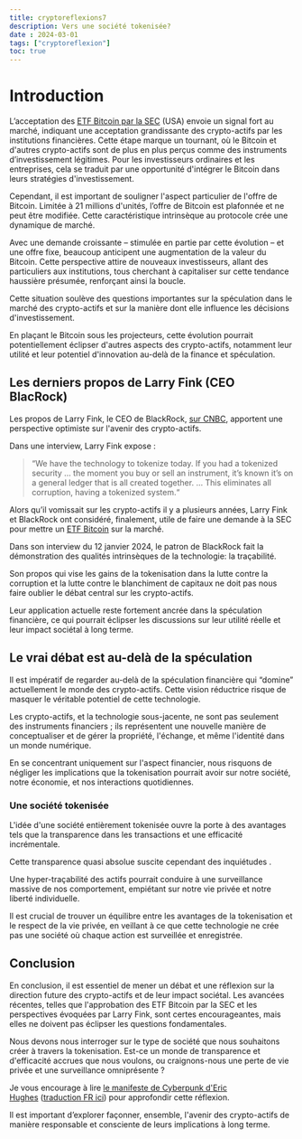 ```yaml
---
title: cryptoreflexions7
description: Vers une société tokenisée?
date : 2024-03-01
tags: ["cryptoreflexion"]
toc: true
---
```

# Introduction

L’acceptation des [ETF Bitcoin par la SEC](https://www.sec.gov/news/statement/uyeda-statement-spot-bitcoin-011023) (USA) envoie un signal fort au marché, indiquant une acceptation grandissante des crypto-actifs par les institutions financières. Cette étape marque un tournant, où le Bitcoin et d'autres crypto-actifs sont de plus en plus perçus comme des instruments d’investissement légitimes. Pour les investisseurs ordinaires et les entreprises, cela se traduit par une opportunité d'intégrer le Bitcoin dans leurs stratégies d'investissement.

Cependant, il est important de souligner l'aspect particulier de l'offre de Bitcoin. Limitée à 21 millions d'unités, l’offre de Bitcoin est plafonnée et ne peut être modifiée. Cette caractéristique intrinsèque au protocole crée une dynamique de marché.

Avec une demande croissante – stimulée en partie par cette évolution – et une offre fixe, beaucoup anticipent une augmentation de la valeur du Bitcoin. Cette perspective attire de nouveaux investisseurs, allant des particuliers aux institutions, tous cherchant à capitaliser sur cette tendance haussière présumée, renforçant ainsi la boucle.

Cette situation soulève des questions importantes sur la spéculation dans le marché des crypto-actifs et sur la manière dont elle influence les décisions d'investissement.

En plaçant le Bitcoin sous les projecteurs, cette évolution pourrait potentiellement éclipser d'autres aspects des crypto-actifs, notamment leur utilité et leur potentiel d'innovation au-delà de la finance et spéculation.

## Les derniers propos de Larry Fink (CEO BlacRock)

Les propos de Larry Fink, le CEO de BlackRock, [sur CNBC](https://www.cnbc.com/2024/01/12/blackrocks-larry-fink-says-bitcoin-etfs-are-just-the-first-step-in-the-technological-revolution-of-finance.html), apportent une perspective optimiste sur l'avenir des crypto-actifs.

Dans une interview, Larry Fink expose :

> “We have the technology to tokenize today. If you had a tokenized security … the moment you buy or sell an instrument, it’s known it’s on a general ledger that is all created together. … This eliminates all corruption, having a tokenized system.“

Alors qu’il vomissait sur les crypto-actifs il y a plusieurs années, Larry Fink et BlackRock ont considéré, finalement, utile de faire une demande à la SEC pour mettre un [ETF Bitcoin](https://www.ishares.com/us/products/333011/ishares-bitcoin-trust) sur la marché.

Dans son interview du 12 janvier 2024, le patron de BlackRock fait la démonstration des qualités intrinsèques de la technologie: la traçabilité.

Son propos qui vise les gains de la tokenisation dans la lutte contre la corruption et la lutte contre le blanchiment de capitaux ne doit pas nous faire oublier le débat central sur les crypto-actifs.

Leur application actuelle reste fortement ancrée dans la spéculation financière, ce qui pourrait éclipser les discussions sur leur utilité réelle et leur impact sociétal à long terme.  

## Le vrai débat est au-delà de la spéculation

Il est impératif de regarder au-delà de la spéculation financière qui “domine” actuellement le monde des crypto-actifs. Cette vision réductrice risque de masquer le véritable potentiel de cette technologie.

Les crypto-actifs, et la technologie sous-jacente, ne sont pas seulement des instruments financiers ; ils représentent une nouvelle manière de conceptualiser et de gérer la propriété, l'échange, et même l'identité dans un monde numérique.

En se concentrant uniquement sur l'aspect financier, nous risquons de négliger les implications que la tokenisation pourrait avoir sur notre société, notre économie, et nos interactions quotidiennes.  

### Une société tokenisée

L'idée d'une société entièrement tokenisée ouvre la porte à des avantages tels que la transparence dans les transactions et une efficacité incrémentale.

Cette transparence quasi absolue suscite cependant des inquiétudes .

Une hyper-traçabilité des actifs pourrait conduire à une surveillance massive de nos comportement, empiétant sur notre vie privée et notre liberté individuelle.

Il est crucial de trouver un équilibre entre les avantages de la tokenisation et le respect de la vie privée, en veillant à ce que cette technologie ne crée pas une société où chaque action est surveillée et enregistrée.

## Conclusion

En conclusion, il est essentiel de mener un débat et une réflexion sur la direction future des crypto-actifs et de leur impact sociétal. Les avancées récentes, telles que l'approbation des ETF Bitcoin par la SEC et les perspectives évoquées par Larry Fink, sont certes encourageantes, mais elles ne doivent pas éclipser les questions fondamentales.

Nous devons nous interroger sur le type de société que nous souhaitons créer à travers la tokenisation. Est-ce un monde de transparence et d'efficacité accrues que nous voulons, ou craignons-nous une perte de vie privée et une surveillance omniprésente ?

Je vous encourage à lire [le manifeste de Cyberpunk d'Eric Hughes](https://www.activism.net/cypherpunk/manifesto.html) ([traduction FR ici](https://www.ethereum-france.com/blog/le-manifeste-dun-cypherpunk/)) pour approfondir cette réflexion.

Il est important d’explorer façonner, ensemble, l'avenir des crypto-actifs de manière responsable et consciente de leurs implications à long terme.